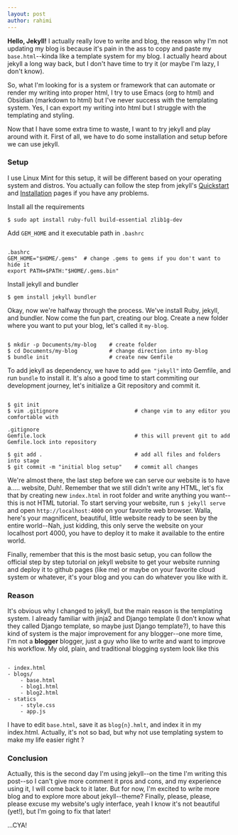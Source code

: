 ```yaml
---
layout: post
author: rahimi
---
```


**Hello, Jekyll!** I actually really love to write and blog, the reason why I'm not updating my blog is because it's pain in the ass to copy and paste my `base.html`--kinda like a template system for my blog. I actually heard about jekyll a long way back, but I don't have time to try it (or maybe I'm lazy, I don't know).

So, what I'm looking for is a system or framework that can automate or render my writing into proper html, I try to use Emacs (org to html) and Obsidian (markdown to html) but I've never success with the templating system. Yes, I can export my writing into html but I struggle with the templating and styling.

Now that I have some extra time to waste, I want to try jekyll and play around with it. First of all, we have to do some installation and setup before we can use jekyll.

### Setup  

I use Linux Mint for this setup, it will be different based on your operating system and distros. You actually can follow the step from jekyll's [Quickstart](https://jekyllrb.com/docs/) and [Installation](https://jekyllrb.com/docs/installation/) pages if you have any problems.  

Install all the requirements

`$ sudo apt install ruby-full build-essential zlib1g-dev`

Add `GEM_HOME` and it executable path in `.bashrc`

```

.bashrc
GEM_HOME="$HOME/.gems"  # change .gems to gems if you don't want to hide it
export PATH=$PATH:"$HOME/.gems.bin"
```

Install jekyll and bundler

`$ gem install jekyll bundler`

Okay, now we're halfway through the process. We've install Ruby, jekyll, and bundler. Now come the fun part, creating our blog. Create a new folder where you want to put your blog, let's called it `my-blog`.

```

$ mkdir -p Documents/my-blog    # create folder
$ cd Documents/my-blog          # change direction into my-blog
$ bundle init                   # create new Gemfile
```

To add jekyll as dependency, we have to add `gem "jekyll"` into Gemfile, and run `bundle` to install it. It's also a good time to start commiting our development journey, let's initialize a Git repository and commit it.

```

$ git init
$ vim .gitignore                        # change vim to any editor you comfortable with

.gitignore
Gemfile.lock                            # this will prevent git to add Gemfile.lock into repository

$ git add .                             # add all files and folders into stage 
$ git commit -m "initial blog setup"    # commit all changes
```

We're almost there, the last step before we can serve our website is to have a..... website, Duh!. Remember that we still didn't write any HTML, let's fix that by creating new `index.html` in root folder and write anything you want--this is not HTML tutorial. To start serving your website, run `$ jekyll serve` and open `http://localhost:4000` on your favorite web browser. Walla, here's your magnificent, beautiful, little website ready to be seen by the entire world--Nah, just kidding, this only serve the website on your localhost port 4000, you have to deploy it to make it available to the entire world.

Finally, remember that this is the most basic setup, you can follow the official step by step tutorial on jekyll website to get your website running and deploy it to github pages (like me) or maybe on your favorite cloud system or whatever, it's your blog and you can do whatever you like with it.

### Reason

It's obvious why I changed to jekyll, but the main reason is the templating system. I already familiar with jinja2 and Django template (I don't know what they called Django template, so maybe just Django template?), to have this kind of system is the major improvement for any blogger--one more time, I'm not a __blogger__ blogger, just a guy who like to write and want to improve his workflow. My old, plain, and traditional blogging system look like this

```

- index.html  
- blogs/
    - base.html
    - blog1.html
    - blog2.html
- statics
    - style.css
    - app.js
```

I have to edit `base.html`, save it as `blog{n}.hmlt`, and index it in my index.html. Actually, it's not so bad, but why not use templating system to make my life easier right ? 

### Conclusion

Actually, this is the second day I'm using jekyll--on the time I'm writing this post--so I can't give more comment it pros and cons, and my experience using it, I will come back to it later. But for now, I'm excited to write more blog and to explore more about jekyll--theme? Finally, please, please, please excuse my website's ugly interface, yeah I know it's not beautiful (yet!), but I'm going to fix that later!

...CYA!